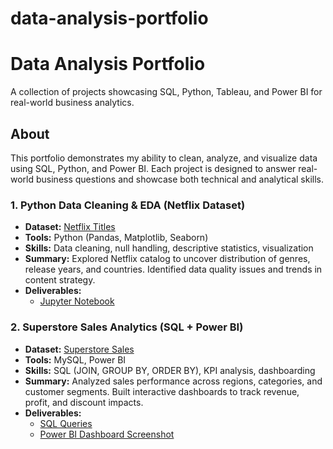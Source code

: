 # data-analysis-portfolio

# Data Analysis Portfolio
A collection of projects showcasing SQL, Python, Tableau, and Power BI for real-world business analytics.

## About
This portfolio demonstrates my ability to clean, analyze, and visualize data using SQL, Python, and Power BI.
Each project is designed to answer real-world business questions and showcase both technical and analytical skills.

### 1. Python Data Cleaning & EDA (Netflix Dataset)
- **Dataset:** [Netflix Titles](https://www.kaggle.com/shivamb/netflix-shows)
- **Tools:** Python (Pandas, Matplotlib, Seaborn)
- **Skills:** Data cleaning, null handling, descriptive statistics, visualization
- **Summary:** Explored Netflix catalog to uncover distribution of genres, release years, and countries. Identified data quality issues and trends in content strategy.
- **Deliverables:**  
  - [Jupyter Notebook](./netflix/netflix_analysis.ipynb)  
  
 
### 2. Superstore Sales Analytics (SQL + Power BI)
- **Dataset:** [Superstore Sales](https://www.kaggle.com/datasets/vivek468/superstore-dataset-final)
- **Tools:** MySQL, Power BI
- **Skills:** SQL (JOIN, GROUP BY, ORDER BY), KPI analysis, dashboarding
- **Summary:** Analyzed sales performance across regions, categories, and customer segments. Built interactive dashboards to track revenue, profit, and discount impacts.
- **Deliverables:**  
  - [SQL Queries](./superstore/sql_queries.sql)  
  - [Power BI Dashboard Screenshot](./superstore/dashboard.png)  

